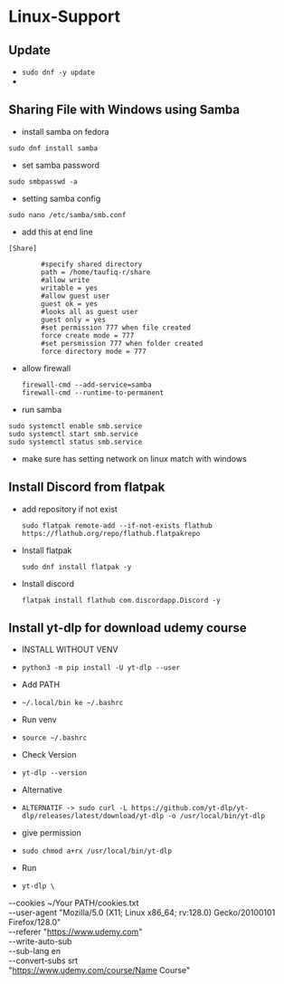 # Linux-Support

## Update 
* `sudo dnf -y update`
* 

## Sharing File with Windows using Samba

* install samba on fedora
```
sudo dnf install samba
```
* set samba password
```
sudo smbpasswd -a
```
* setting samba config
```
sudo nano /etc/samba/smb.conf
```
* add this at end line
```
[Share]

        #specify shared directory
        path = /home/taufiq-r/share
        #allow write
        writable = yes
        #allow guest user
        guest ok = yes
        #looks all as guest user
        guest only = yes
        #set permission 777 when file created
        force create mode = 777
        #set persmission 777 when folder created
        force directory mode = 777
```
* allow firewall
  ```
  firewall-cmd --add-service=samba
  firewall-cmd --runtime-to-permanent
  ```
* run samba
```
sudo systemctl enable smb.service
sudo systemctl start smb.service
sudo systemctl status smb.service

```
* make sure has setting network on linux match with windows

## Install Discord from flatpak

* add repository if not exist
  ```
  sudo flatpak remote-add --if-not-exists flathub https://flathub.org/repo/flathub.flatpakrepo
  ```
* Install flatpak
  ```
  sudo dnf install flatpak -y
  ```
* Install discord
  ```
  flatpak install flathub com.discordapp.Discord -y

  ```
## Install yt-dlp for download udemy course 
* INSTALL WITHOUT VENV
* ```
  python3 -m pip install -U yt-dlp --user
  ```
* Add PATH
* ```
  ~/.local/bin ke ~/.bashrc
  ```
* Run venv
* ```
  source ~/.bashrc
  ```
* Check Version
* ```
  yt-dlp --version

  ```
* Alternative
*  ```
   ALTERNATIF -> sudo curl -L https://github.com/yt-dlp/yt-dlp/releases/latest/download/yt-dlp -o /usr/local/bin/yt-dlp

   ```
* give permission
*  ```
   sudo chmod a+rx /usr/local/bin/yt-dlp
   ```
* Run
*  ```
   yt-dlp \
  --cookies ~/Your PATH/cookies.txt \
  --user-agent "Mozilla/5.0 (X11; Linux x86_64; rv:128.0) Gecko/20100101 Firefox/128.0" \
  --referer "https://www.udemy.com" \
  --write-auto-sub \
  --sub-lang en \
  --convert-subs srt \
  "https://www.udemy.com/course/Name Course"
  ```


